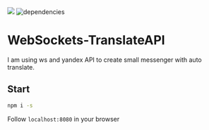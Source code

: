 <img src="https://travis-ci.org/bakugod/WebSockets-TranslateAPI.svg?branch=master" />
<img src="https://david-dm.org/bakugod/WebSockets-TranslateAPI.svg" alt="dependencies">

# WebSockets-TranslateAPI
I am using ws and yandex API to create small messenger with auto translate. 

## Start
```bash
npm i -s
```
Follow `localhost:8080` in your browser
